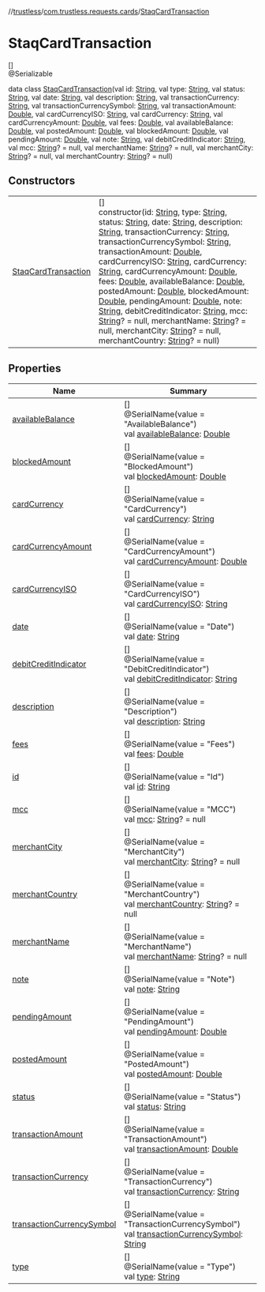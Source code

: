 //[trustless](../../../index.md)/[com.trustless.requests.cards](../index.md)/[StaqCardTransaction](index.md)

# StaqCardTransaction

[]\
@Serializable

data class [StaqCardTransaction](index.md)(val id: [String](https://kotlinlang.org/api/latest/jvm/stdlib/kotlin/-string/index.html), val type: [String](https://kotlinlang.org/api/latest/jvm/stdlib/kotlin/-string/index.html), val status: [String](https://kotlinlang.org/api/latest/jvm/stdlib/kotlin/-string/index.html), val date: [String](https://kotlinlang.org/api/latest/jvm/stdlib/kotlin/-string/index.html), val description: [String](https://kotlinlang.org/api/latest/jvm/stdlib/kotlin/-string/index.html), val transactionCurrency: [String](https://kotlinlang.org/api/latest/jvm/stdlib/kotlin/-string/index.html), val transactionCurrencySymbol: [String](https://kotlinlang.org/api/latest/jvm/stdlib/kotlin/-string/index.html), val transactionAmount: [Double](https://kotlinlang.org/api/latest/jvm/stdlib/kotlin/-double/index.html), val cardCurrencyISO: [String](https://kotlinlang.org/api/latest/jvm/stdlib/kotlin/-string/index.html), val cardCurrency: [String](https://kotlinlang.org/api/latest/jvm/stdlib/kotlin/-string/index.html), val cardCurrencyAmount: [Double](https://kotlinlang.org/api/latest/jvm/stdlib/kotlin/-double/index.html), val fees: [Double](https://kotlinlang.org/api/latest/jvm/stdlib/kotlin/-double/index.html), val availableBalance: [Double](https://kotlinlang.org/api/latest/jvm/stdlib/kotlin/-double/index.html), val postedAmount: [Double](https://kotlinlang.org/api/latest/jvm/stdlib/kotlin/-double/index.html), val blockedAmount: [Double](https://kotlinlang.org/api/latest/jvm/stdlib/kotlin/-double/index.html), val pendingAmount: [Double](https://kotlinlang.org/api/latest/jvm/stdlib/kotlin/-double/index.html), val note: [String](https://kotlinlang.org/api/latest/jvm/stdlib/kotlin/-string/index.html), val debitCreditIndicator: [String](https://kotlinlang.org/api/latest/jvm/stdlib/kotlin/-string/index.html), val mcc: [String](https://kotlinlang.org/api/latest/jvm/stdlib/kotlin/-string/index.html)? = null, val merchantName: [String](https://kotlinlang.org/api/latest/jvm/stdlib/kotlin/-string/index.html)? = null, val merchantCity: [String](https://kotlinlang.org/api/latest/jvm/stdlib/kotlin/-string/index.html)? = null, val merchantCountry: [String](https://kotlinlang.org/api/latest/jvm/stdlib/kotlin/-string/index.html)? = null)

## Constructors

| | |
|---|---|
| [StaqCardTransaction](-staq-card-transaction.md) | []<br>constructor(id: [String](https://kotlinlang.org/api/latest/jvm/stdlib/kotlin/-string/index.html), type: [String](https://kotlinlang.org/api/latest/jvm/stdlib/kotlin/-string/index.html), status: [String](https://kotlinlang.org/api/latest/jvm/stdlib/kotlin/-string/index.html), date: [String](https://kotlinlang.org/api/latest/jvm/stdlib/kotlin/-string/index.html), description: [String](https://kotlinlang.org/api/latest/jvm/stdlib/kotlin/-string/index.html), transactionCurrency: [String](https://kotlinlang.org/api/latest/jvm/stdlib/kotlin/-string/index.html), transactionCurrencySymbol: [String](https://kotlinlang.org/api/latest/jvm/stdlib/kotlin/-string/index.html), transactionAmount: [Double](https://kotlinlang.org/api/latest/jvm/stdlib/kotlin/-double/index.html), cardCurrencyISO: [String](https://kotlinlang.org/api/latest/jvm/stdlib/kotlin/-string/index.html), cardCurrency: [String](https://kotlinlang.org/api/latest/jvm/stdlib/kotlin/-string/index.html), cardCurrencyAmount: [Double](https://kotlinlang.org/api/latest/jvm/stdlib/kotlin/-double/index.html), fees: [Double](https://kotlinlang.org/api/latest/jvm/stdlib/kotlin/-double/index.html), availableBalance: [Double](https://kotlinlang.org/api/latest/jvm/stdlib/kotlin/-double/index.html), postedAmount: [Double](https://kotlinlang.org/api/latest/jvm/stdlib/kotlin/-double/index.html), blockedAmount: [Double](https://kotlinlang.org/api/latest/jvm/stdlib/kotlin/-double/index.html), pendingAmount: [Double](https://kotlinlang.org/api/latest/jvm/stdlib/kotlin/-double/index.html), note: [String](https://kotlinlang.org/api/latest/jvm/stdlib/kotlin/-string/index.html), debitCreditIndicator: [String](https://kotlinlang.org/api/latest/jvm/stdlib/kotlin/-string/index.html), mcc: [String](https://kotlinlang.org/api/latest/jvm/stdlib/kotlin/-string/index.html)? = null, merchantName: [String](https://kotlinlang.org/api/latest/jvm/stdlib/kotlin/-string/index.html)? = null, merchantCity: [String](https://kotlinlang.org/api/latest/jvm/stdlib/kotlin/-string/index.html)? = null, merchantCountry: [String](https://kotlinlang.org/api/latest/jvm/stdlib/kotlin/-string/index.html)? = null) |

## Properties

| Name | Summary |
|---|---|
| [availableBalance](available-balance.md) | []<br>@SerialName(value = &quot;AvailableBalance&quot;)<br>val [availableBalance](available-balance.md): [Double](https://kotlinlang.org/api/latest/jvm/stdlib/kotlin/-double/index.html) |
| [blockedAmount](blocked-amount.md) | []<br>@SerialName(value = &quot;BlockedAmount&quot;)<br>val [blockedAmount](blocked-amount.md): [Double](https://kotlinlang.org/api/latest/jvm/stdlib/kotlin/-double/index.html) |
| [cardCurrency](card-currency.md) | []<br>@SerialName(value = &quot;CardCurrency&quot;)<br>val [cardCurrency](card-currency.md): [String](https://kotlinlang.org/api/latest/jvm/stdlib/kotlin/-string/index.html) |
| [cardCurrencyAmount](card-currency-amount.md) | []<br>@SerialName(value = &quot;CardCurrencyAmount&quot;)<br>val [cardCurrencyAmount](card-currency-amount.md): [Double](https://kotlinlang.org/api/latest/jvm/stdlib/kotlin/-double/index.html) |
| [cardCurrencyISO](card-currency-i-s-o.md) | []<br>@SerialName(value = &quot;CardCurrencyISO&quot;)<br>val [cardCurrencyISO](card-currency-i-s-o.md): [String](https://kotlinlang.org/api/latest/jvm/stdlib/kotlin/-string/index.html) |
| [date](date.md) | []<br>@SerialName(value = &quot;Date&quot;)<br>val [date](date.md): [String](https://kotlinlang.org/api/latest/jvm/stdlib/kotlin/-string/index.html) |
| [debitCreditIndicator](debit-credit-indicator.md) | []<br>@SerialName(value = &quot;DebitCreditIndicator&quot;)<br>val [debitCreditIndicator](debit-credit-indicator.md): [String](https://kotlinlang.org/api/latest/jvm/stdlib/kotlin/-string/index.html) |
| [description](description.md) | []<br>@SerialName(value = &quot;Description&quot;)<br>val [description](description.md): [String](https://kotlinlang.org/api/latest/jvm/stdlib/kotlin/-string/index.html) |
| [fees](fees.md) | []<br>@SerialName(value = &quot;Fees&quot;)<br>val [fees](fees.md): [Double](https://kotlinlang.org/api/latest/jvm/stdlib/kotlin/-double/index.html) |
| [id](id.md) | []<br>@SerialName(value = &quot;Id&quot;)<br>val [id](id.md): [String](https://kotlinlang.org/api/latest/jvm/stdlib/kotlin/-string/index.html) |
| [mcc](mcc.md) | []<br>@SerialName(value = &quot;MCC&quot;)<br>val [mcc](mcc.md): [String](https://kotlinlang.org/api/latest/jvm/stdlib/kotlin/-string/index.html)? = null |
| [merchantCity](merchant-city.md) | []<br>@SerialName(value = &quot;MerchantCity&quot;)<br>val [merchantCity](merchant-city.md): [String](https://kotlinlang.org/api/latest/jvm/stdlib/kotlin/-string/index.html)? = null |
| [merchantCountry](merchant-country.md) | []<br>@SerialName(value = &quot;MerchantCountry&quot;)<br>val [merchantCountry](merchant-country.md): [String](https://kotlinlang.org/api/latest/jvm/stdlib/kotlin/-string/index.html)? = null |
| [merchantName](merchant-name.md) | []<br>@SerialName(value = &quot;MerchantName&quot;)<br>val [merchantName](merchant-name.md): [String](https://kotlinlang.org/api/latest/jvm/stdlib/kotlin/-string/index.html)? = null |
| [note](note.md) | []<br>@SerialName(value = &quot;Note&quot;)<br>val [note](note.md): [String](https://kotlinlang.org/api/latest/jvm/stdlib/kotlin/-string/index.html) |
| [pendingAmount](pending-amount.md) | []<br>@SerialName(value = &quot;PendingAmount&quot;)<br>val [pendingAmount](pending-amount.md): [Double](https://kotlinlang.org/api/latest/jvm/stdlib/kotlin/-double/index.html) |
| [postedAmount](posted-amount.md) | []<br>@SerialName(value = &quot;PostedAmount&quot;)<br>val [postedAmount](posted-amount.md): [Double](https://kotlinlang.org/api/latest/jvm/stdlib/kotlin/-double/index.html) |
| [status](status.md) | []<br>@SerialName(value = &quot;Status&quot;)<br>val [status](status.md): [String](https://kotlinlang.org/api/latest/jvm/stdlib/kotlin/-string/index.html) |
| [transactionAmount](transaction-amount.md) | []<br>@SerialName(value = &quot;TransactionAmount&quot;)<br>val [transactionAmount](transaction-amount.md): [Double](https://kotlinlang.org/api/latest/jvm/stdlib/kotlin/-double/index.html) |
| [transactionCurrency](transaction-currency.md) | []<br>@SerialName(value = &quot;TransactionCurrency&quot;)<br>val [transactionCurrency](transaction-currency.md): [String](https://kotlinlang.org/api/latest/jvm/stdlib/kotlin/-string/index.html) |
| [transactionCurrencySymbol](transaction-currency-symbol.md) | []<br>@SerialName(value = &quot;TransactionCurrencySymbol&quot;)<br>val [transactionCurrencySymbol](transaction-currency-symbol.md): [String](https://kotlinlang.org/api/latest/jvm/stdlib/kotlin/-string/index.html) |
| [type](type.md) | []<br>@SerialName(value = &quot;Type&quot;)<br>val [type](type.md): [String](https://kotlinlang.org/api/latest/jvm/stdlib/kotlin/-string/index.html) |
